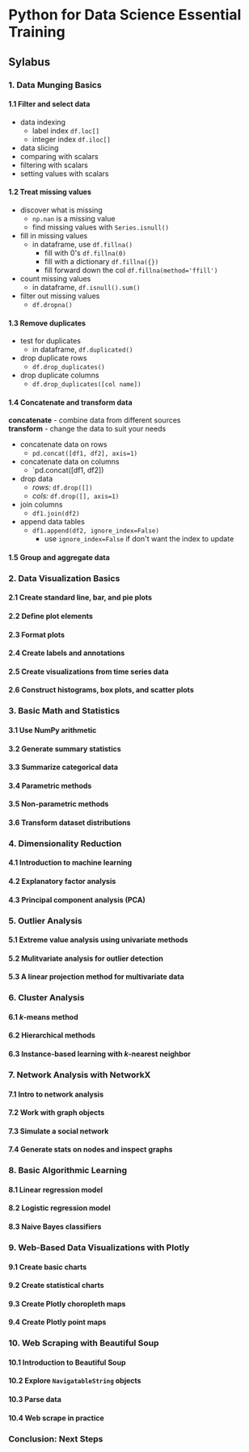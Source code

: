 # Python for Data Science Essential Training

## Sylabus

### 1. Data Munging Basics
#### 1.1 Filter and select data 
* data indexing
  * label index `df.loc[]`  
  * integer index `df.iloc[]`  
* data slicing  
* comparing with scalars  
* filtering with scalars  
* setting values with scalars  
#### 1.2 Treat missing values 
* discover what is missing  
  * `np.nan` is a missing value  
  * find missing values with `Series.isnull()`  
* fill in missing values  
  * in dataframe, use `df.fillna()`  
    * fill with 0's `df.fillna(0)`  
    * fill with a dictionary `df.fillna({})`  
    * fill forward down the col `df.fillna(method='ffill')`  
* count missing values  
  * in dataframe, `df.isnull().sum()`  
* filter out missing values  
  * `df.dropna()`  
#### 1.3 Remove duplicates
* test for duplicates 
  * in dataframe, `df.duplicated()`  
* drop duplicate rows  
  * `df.drop_duplicates()`  
* drop duplicate columns  
  * `df.drop_duplicates([col name])`
#### 1.4 Concatenate and transform data
**concatenate** - combine data from different sources  
**transform** - change the data to suit your needs  
* concatenate data on rows  
  * `pd.concat([df1, df2], axis=1)`  
* concatenate data on columns  
  * `pd.concat([df1, df2])
* drop data  
  * *rows:* `df.drop([])`  
  * *cols:* `df.drop([], axis=1)`  
* join columns  
  * `df1.join(df2)`  
* append data tables  
  * `df1.append(df2, ignore_index=False)`  
    * use `ignore_index=False` if don't want the index to update  
#### 1.5 Group and aggregate data  


### 2. Data Visualization Basics
#### 2.1 Create standard line, bar, and pie plots  
#### 2.2 Define plot elements
#### 2.3 Format plots
#### 2.4 Create labels and annotations
#### 2.5 Create visualizations from time series data
#### 2.6 Construct histograms, box plots, and scatter plots

### 3. Basic Math and Statistics
#### 3.1 Use NumPy arithmetic
#### 3.2 Generate summary statistics
#### 3.3 Summarize categorical data
#### 3.4 Parametric methods
#### 3.5 Non-parametric methods
#### 3.6 Transform dataset distributions

### 4. Dimensionality Reduction
#### 4.1 Introduction to machine learning
#### 4.2 Explanatory factor analysis
#### 4.3 Principal component analysis (PCA) 

### 5. Outlier Analysis
#### 5.1 Extreme value analysis using univariate methods
#### 5.2 Mulitvariate analysis for outlier detection
#### 5.3 A linear projection method for multivariate data

### 6. Cluster Analysis
#### 6.1 $k$-means method
#### 6.2 Hierarchical methods
#### 6.3 Instance-based learning with $k$-nearest neighbor

### 7. Network Analysis with NetworkX
#### 7.1 Intro to network analysis 
#### 7.2 Work with graph objects
#### 7.3 Simulate a social network
#### 7.4 Generate stats on nodes and inspect graphs

### 8. Basic Algorithmic Learning
#### 8.1 Linear regression model
#### 8.2 Logistic regression model
#### 8.3 Naive Bayes classifiers

### 9. Web-Based Data Visualizations with Plotly
#### 9.1 Create basic charts
#### 9.2 Create statistical charts
#### 9.3 Create Plotly choropleth maps
#### 9.4 Create Plotly point maps

### 10. Web Scraping with Beautiful Soup
#### 10.1 Introduction to Beautiful Soup
#### 10.2 Explore `NavigatableString` objects
#### 10.3 Parse data
#### 10.4 Web scrape in practice

### Conclusion:  Next Steps 
